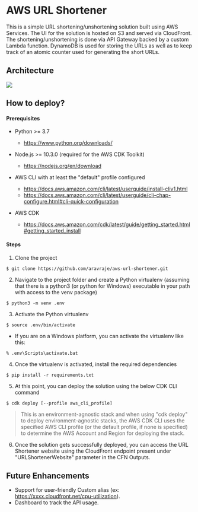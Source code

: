 
# AWS URL Shortener

This is a simple URL shortening/unshortening solution built using AWS Services. The UI for the solution is hosted on S3 and served via CloudFront. The shortening/unshortening is done via API Gateway backed by a custom Lambda function. DynamoDB is used for storing the URLs as well as to keep track of an atomic counter used for generating the short URLs.


## Architecture

<image src="images/architecture.jpeg">


## How to deploy?

#### Prerequisites

* Python >= 3.7
  * https://www.python.org/downloads/

* Node.js >= 10.3.0 (required for the AWS CDK Toolkit)
  * https://nodejs.org/en/download

* AWS CLI with at least the "default" profile configured
  * https://docs.aws.amazon.com/cli/latest/userguide/install-cliv1.html
  * https://docs.aws.amazon.com/cli/latest/userguide/cli-chap-configure.html#cli-quick-configuration

* AWS CDK
  * https://docs.aws.amazon.com/cdk/latest/guide/getting_started.html#getting_started_install


#### Steps

1. Clone the project

```
$ git clone https://github.com/aravraje/aws-url-shortener.git
```

2. Navigate to the project folder and create a Python virtualenv (assuming that there is a python3 (or python for Windows) executable in your path with access to the venv package)

```
$ python3 -m venv .env
```

3. Activate the Python virtualenv

```
$ source .env/bin/activate
```

  - If you are on a Windows platform, you can activate the virtualenv like this:

```
% .env\Scripts\activate.bat
```

4. Once the virtualenv is activated, install the required dependencies

```
$ pip install -r requirements.txt
```

5. At this point, you can deploy the solution using the below CDK CLI command

```
$ cdk deploy [--profile aws_cli_profile]
```
> This is an environment-agnostic stack and when using "cdk deploy" to deploy environment-agnostic stacks, the AWS CDK CLI uses the specified AWS CLI profile (or the default profile, if none is specified) to determine the AWS Account and Region for deploying the stack.

6. Once the solution gets successfully deployed, you can access the URL Shortener website using the CloudFront endpoint present under "URLShortenerWebsite" parameter in the CFN Outputs.


## Future Enhancements

- Support for user-friendly Custom alias (ex: https://xxxx.cloudfront.net/cpu-utilization).
- Dashboard to track the API usage.